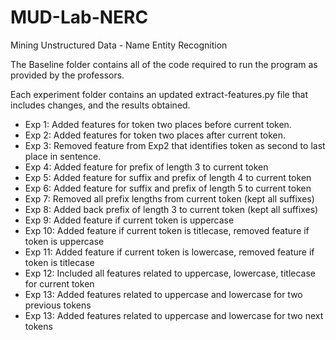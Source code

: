 # MUD-Lab-NERC
Mining Unstructured Data - Name Entity Recognition

The Baseline folder contains all of the code required to run the program as provided by the professors.

Each experiment folder contains an updated extract-features.py file that includes changes, and the results obtained.

- Exp 1: Added features for token two places before current token.
- Exp 2: Added features for token two places after current token.
- Exp 3: Removed feature from Exp2 that identifies token as second to last place in sentence.
- Exp 4: Added feature for prefix of length 3 to current token
- Exp 5: Added feature for suffix and prefix of length 4 to current token
- Exp 6: Added feature for suffix and prefix of length 5 to current token
- Exp 7: Removed all prefix lengths from current token (kept all suffixes)
- Exp 8: Added back prefix of length 3 to current token (kept all suffixes)
- Exp 9: Added feature if current token is uppercase
- Exp 10: Added feature if current token is titlecase, removed feature if token is uppercase
- Exp 11: Added feature if current token is lowercase, removed feature if token is titlecase
- Exp 12: Included all features related to uppercase, lowercase, titlecase for current token
- Exp 13: Added features related to uppercase and lowercase for two previous tokens
- Exp 13: Added features related to uppercase and lowercase for two next tokens
